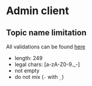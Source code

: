 # Admin client

## Topic name limitation
All validations can be found [here](https://github.com/apache/kafka/blob/2.1/clients/src/main/java/org/apache/kafka/common/internals/Topic.java)
* length: 249
* legal chars: [a-zA-Z0-9._-]
* not empty
* do not mix (`-` with `_`) 